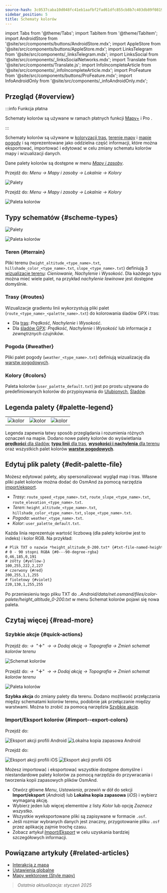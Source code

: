 ```yaml
---
source-hash: 3c0537caba10d048fc41eb1aafbf2fad61dfc855cb8b7c403db89f081990b44f
sidebar_position: 5
title: Schematy kolorów
---
```

import Tabs from '@theme/Tabs';
import TabItem from '@theme/TabItem';
import AndroidStore from '@site/src/components/buttons/AndroidStore.mdx';
import AppleStore from '@site/src/components/buttons/AppleStore.mdx';
import LinksTelegram from '@site/src/components/_linksTelegram.mdx';
import LinksSocial from '@site/src/components/_linksSocialNetworks.mdx';
import Translate from '@site/src/components/Translate.js';
import InfoIncompleteArticle from '@site/src/components/_infoIncompleteArticle.mdx';
import ProFeature from '@site/src/components/buttons/ProFeature.mdx';
import InfoAndroidOnly from '@site/src/components/_infoAndroidOnly.mdx';



## Przegląd {#overview}

:::info Funkcja płatna

Schematy kolorów są używane w ramach płatnych funkcji [Mapy+](../purchases/index.md) i Pro <ProFeature />.

:::

Schematy kolorów są używane w [koloryzacji tras](#routes), [terenie mapy](#terrain) i [mapie pogody](#weather) i są reprezentowane jako oddzielna część informacji, które można eksportować, importować i edytować w celu zmiany schematu kolorów mapy i wizualizacji danych.

Dane palety kolorów są dostępne w menu [*Mapy i zasoby*](../personal/maps-resources.md#local).

<Tabs groupId="operating-systems">

<TabItem value="android" label="Android">

Przejdź do: *Menu → Mapy i zasoby → Lokalnie → Kolory*

![Palety](@site/static/img/personal/color-schemes/colors.png)

</TabItem>

<TabItem value="ios" label="iOS">

Przejdź do: *Menu → Mapy i zasoby → Lokalnie → Kolory*

![Paleta kolorów](@site/static/img/personal/color-schemes/color_palette_ios.png)

</TabItem>

</Tabs>


## Typy schematów {#scheme-types}

<Tabs groupId="operating-systems">

<TabItem value="android" label="Android">

![Palety](@site/static/img/personal/color-schemes/palette.png)

</TabItem>

<TabItem value="ios" label="iOS">

![Paleta kolorów](@site/static/img/personal/color-schemes/color_altitude.png)

</TabItem>

</Tabs>


### Teren {#terrain}

Pliki terenu (`height_altitude_<type_name>.txt`, `hillshade_color_<type_name>.txt`, `slope_<type_name>.txt`) definiują 3 [wizualizacje terenu](../plugins/topography.md#hillshade-slope-and-altitude-layers): *Cieniowanie, Nachylenie* i *Wysokość*. Dla każdego typu można mieć wiele palet, na przykład *nachylenie lawinowe* jest dostępne domyślnie.

### Trasy {#routes}

Wizualizacje gradientu linii wykorzystują pliki palet (`route_<type_name>_<palette_name>.txt`) do kolorowania śladów GPX i tras:

- Dla [tras](../navigation/guidance/map-during-navigation.md#color): *Prędkość, Nachylenie* i *Wysokość*.
- Dla [śladów GPX](../map/tracks/appearance#track-colors-in-gpx-files): *Prędkość, Nachylenie* i *Wysokość* lub informacje z *zewnętrznych czujników*.

### Pogoda {#weather}

Pliki palet pogody (`weather_<type_name>.txt`) definiują wizualizację dla [warstw pogodowych](../plugins/weather.md#weather-layers).

### Kolory {#colors}

Paleta kolorów (`user_palette_default.txt`) jest po prostu używana do predefiniowanych kolorów do przypisywania do [Ulubionych](./favorites.md), [Śladów](./tracks/).


## Legenda palety {#palette-legend}

<table class="image">
    <tr>
        <td><img src={require('@site/static/img/personal/color-schemes/legend.png').default} alt="kolor"/></td>
        <td><img src={require('@site/static/img/personal/color-schemes/legend_1.png').default} alt="kolor"/></td>
        <td><img src={require('@site/static/img/personal/color-schemes/legend_2.png').default} alt="kolor"/></td>
    </tr>
</table>


Legenda zapewnia łatwy sposób przeglądania i rozumienia różnych oznaczeń na mapie. Dodano nowe palety kolorów do wyświetlania [**prędkości** dla śladów](../map/tracks/appearance#track-colors-in-gpx-files), [**typu linii** dla tras](../navigation/guidance/map-during-navigation.md#color), [**wysokości i nachylenia** dla terenu](../plugins/topography.md#default-color-scheme) oraz wszystkich palet kolorów [**warstw pogodowych**](../plugins/weather.md#weather-layers).


## Edytuj plik palety {#edit-palette-file}

Możesz edytować palety, aby spersonalizować wygląd map i tras. Własne pliki palet kolorów można dodać do OsmAnd za pomocą narzędzia [import/eksport](./import-export.md).

- *Trasy*: `route_speed_<type_name>.txt`, `route_slope_<type_name>.txt`, `route_elevation_<type_name>.txt`.
- *Teren*: `height_altitude_<type_name>.txt`, `hillshade_color_<type_name>.txt`, `slope_<type_name>.txt`.
- *Pogoda*: `weather_<type_name>.txt`.
- *Kolor*: `user_palette_default.txt`.

Każda linia reprezentuje wartość liczbową (dla palety kolorów jest to indeks) i kolor RGB. Na przykład:

```xml
# Plik TXT o nazwie *height_altitude_0-200.txt* {#txt-file-named-heightaltitude0-200txt}
# 0 - 90 stopni RGBA {#0---90-degree-rgba}
0,46,185,0,191
# żółty {#yellow-}
100,255,222,2,227
# czerwony {#red}
200,255,1,1,255
# fioletowy {#violet}
220,130,1,255,255

```

Po przeniesieniu tego pliku TXT do *..Android/data/net.osmand/files/color-palete/height_altitude_0-200.txt* w menu Schemat kolorów pojawi się nowa paleta.


## Czytaj więcej {#read-more}

### Szybkie akcje {#quick-actions}

<Tabs groupId="operating-systems">

<TabItem value="android" label="Android">

Przejdź do: *<Translate ios="true" ids="shared_string_menu,layer_map_appearance,shared_string_buttons,custom_buttons"/> →*&nbsp; "**＋**" &nbsp;*→ <Translate ios="true" ids="add_button"/>* *→ Dodaj akcję → Topografia → Zmień schemat kolorów terenu*

![Schemat kolorów](@site/static/img/widgets/color_scheme.png)

</TabItem>

<TabItem value="ios" label="iOS">

Przejdź do: *<Translate ios="true" ids="shared_string_menu,layer_map_appearance,shared_string_buttons,custom_buttons"/> →*&nbsp; "**＋**" &nbsp;*→ <Translate ios="true" ids="add_button"/>* *→ Dodaj akcję → Topografia → Zmień schemat kolorów terenu*

![Paleta kolorów](@site/static/img/personal/color-schemes/color_scheme_qa_ios.png)

</TabItem>

</Tabs>

**Szybka akcja** do zmiany palety dla terenu. Dodano możliwość przełączania między schematami kolorów terenu, podobnie jak przełączanie między warstwami. Można to zrobić za pomocą narzędzia [Szybkie akcje](../widgets/quick-action.md#configure-map).

### Import/Eksport kolorów {#import--export-colors}

<Tabs groupId="operating-systems">

<TabItem value="android" label="Android">

Przejdź do: *<Translate android="true" ids="shared_string_menu,shared_string_settings,import_export,export_to_file"/>*

![Eksport akcji profili Android](@site/static/img/personal/profiles/profile_actions_export_1_andr.png) ![Lokalna kopia zapasowa Android](@site/static/img/personal/profiles/profile_actions_export_3_andr.png)

</TabItem>

<TabItem value="ios" label="iOS">

Przejdź do: *<Translate ios="true" ids="shared_string_menu,shared_string_settings,local_backup,backup_into_file"/>*

![Eksport akcji profili iOS](@site/static/img/personal/profiles/profile_actions_export_1_ios.png) ![Eksport akcji profili iOS](@site/static/img/personal/profiles/profile_actions_export_3_ios.png)

</TabItem>

</Tabs>

Możesz importować i eksportować wszystkie dostępne domyślne i niestandardowe palety kolorów za pomocą narzędzia do przywracania i tworzenia kopii zapasowych plików OsmAnd.

- Otwórz główne *Menu*, *Ustawienia*, przewiń w dół do sekcji **Import/eksport** (*Android*) lub **Lokalna kopia zapasowa** (*iOS*) i wybierz wymaganą akcję.
- Wybierz jeden lub więcej elementów z listy *Kolor* lub opcję *Zaznacz wszystko*.
- Wszystkie wyeksportowane pliki są zapisywane w formacie `.osf`.
- Jeśli rozmiar wybranych danych jest znaczny, przygotowanie pliku `.osf` przez aplikację zajmie trochę czasu.
- Zobacz artykuł [*Import/Eksport*](../personal/import-export.md) w celu uzyskania bardziej szczegółowych informacji.


## Powiązane artykuły {#related-articles}

- [Interakcja z mapą](../../user/map/interact-with-map.md)
- [Ustawienia globalne](../../user/personal/global-settings.md)
- [Mapy wektorowe (Style mapy)](../../user/map/vector-maps.md)

> *Ostatnia aktualizacja: styczeń 2025*